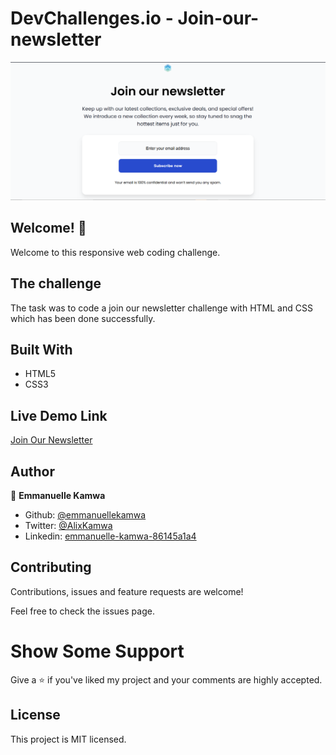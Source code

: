 # DevChallenges.io - Join-our-newsletter

![screenshot](./images/news.png)

## Welcome! 👋

Welcome to this responsive web coding challenge.

## The challenge

The task was to code a join our newsletter challenge with HTML and CSS which has been done successfully.

## Built With
- HTML5
- CSS3

## Live Demo Link
[Join Our Newsletter](https://join-our-newsletter-seven.vercel.app/)

## Author 

👤 **Emmanuelle Kamwa**

-   Github: [@emmanuellekamwa](https://github.com/emmanuellekamwa)
-   Twitter: [@AlixKamwa](https://twitter.com/AlixKamwa)
-   Linkedin: [emmanuelle-kamwa-86145a1a4](https://www.linkedin.com/in/emmanuelle-kamwa-86145a1a4/)

## Contributing

Contributions, issues and feature requests are welcome!

Feel free to check the issues page.

# Show Some Support

Give a ⭐ if you've liked my project and your comments are highly accepted.

## License

This project is MIT licensed.
